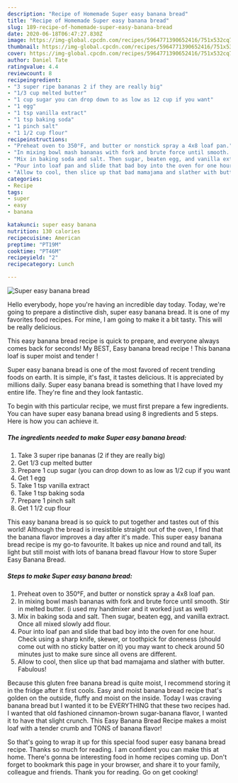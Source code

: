 ```yaml
---
description: "Recipe of Homemade Super easy banana bread"
title: "Recipe of Homemade Super easy banana bread"
slug: 189-recipe-of-homemade-super-easy-banana-bread
date: 2020-06-18T06:47:27.830Z
image: https://img-global.cpcdn.com/recipes/5964771390652416/751x532cq70/super-easy-banana-bread-recipe-main-photo.jpg
thumbnail: https://img-global.cpcdn.com/recipes/5964771390652416/751x532cq70/super-easy-banana-bread-recipe-main-photo.jpg
cover: https://img-global.cpcdn.com/recipes/5964771390652416/751x532cq70/super-easy-banana-bread-recipe-main-photo.jpg
author: Daniel Tate
ratingvalue: 4.4
reviewcount: 8
recipeingredient:
- "3 super ripe bananas 2 if they are really big"
- "1/3 cup melted butter"
- "1 cup sugar you can drop down to as low as 12 cup if you want"
- "1 egg"
- "1 tsp vanilla extract"
- "1 tsp baking soda"
- "1 pinch salt"
- "1 1/2 cup flour"
recipeinstructions:
- "Preheat oven to 350°F, and butter or nonstick spray a 4x8 loaf pan."
- "In mixing bowl mash bananas with fork and brute force until smooth. Stir in melted butter. (i used my handmixer and it worked just as well)"
- "Mix in baking soda and salt. Then sugar, beaten egg, and vanilla extract. Once all mixed slowly add flour."
- "Pour into loaf pan and slide that bad boy into the oven for one hour. Check using a sharp knife, skewer, or toothpick for doneness (should come out with no sticky batter on it) you may want to check around 50 minutes just to make sure since all ovens are different."
- "Allow to cool, then slice up that bad mamajama and slather with butter. Fabulous!"
categories:
- Recipe
tags:
- super
- easy
- banana

katakunci: super easy banana 
nutrition: 130 calories
recipecuisine: American
preptime: "PT19M"
cooktime: "PT46M"
recipeyield: "2"
recipecategory: Lunch

---
```



![Super easy banana bread](https://img-global.cpcdn.com/recipes/5964771390652416/751x532cq70/super-easy-banana-bread-recipe-main-photo.jpg)

Hello everybody, hope you're having an incredible day today. Today, we're going to prepare a distinctive dish, super easy banana bread. It is one of my favorites food recipes. For mine, I am going to make it a bit tasty. This will be really delicious.

This easy banana bread recipe is quick to prepare, and everyone always comes back for seconds! My BEST, Easy banana bread recipe ! This banana loaf is super moist and tender !

Super easy banana bread is one of the most favored of recent trending foods on earth. It is simple, it's fast, it tastes delicious. It is appreciated by millions daily. Super easy banana bread is something that I have loved my entire life. They're fine and they look fantastic.


To begin with this particular recipe, we must first prepare a few ingredients. You can have super easy banana bread using 8 ingredients and 5 steps. Here is how you can achieve it.

<!--inarticleads1-->

##### The ingredients needed to make Super easy banana bread:

1. Take 3 super ripe bananas (2 if they are really big)
1. Get 1/3 cup melted butter
1. Prepare 1 cup sugar (you can drop down to as low as 1/2 cup if you want
1. Get 1 egg
1. Take 1 tsp vanilla extract
1. Take 1 tsp baking soda
1. Prepare 1 pinch salt
1. Get 1 1/2 cup flour


This easy banana bread is so quick to put together and tastes out of this world! Although the bread is irresistible straight out of the oven, I find that the banana flavor improves a day after it&#39;s made. This super easy banana bread recipe is my go-to favourite. It bakes up nice and round and tall, its light but still moist with lots of banana bread flavour How to store Super Easy Banana Bread. 

<!--inarticleads2-->

##### Steps to make Super easy banana bread:

1. Preheat oven to 350°F, and butter or nonstick spray a 4x8 loaf pan.
1. In mixing bowl mash bananas with fork and brute force until smooth. Stir in melted butter. (i used my handmixer and it worked just as well)
1. Mix in baking soda and salt. Then sugar, beaten egg, and vanilla extract. Once all mixed slowly add flour.
1. Pour into loaf pan and slide that bad boy into the oven for one hour. Check using a sharp knife, skewer, or toothpick for doneness (should come out with no sticky batter on it) you may want to check around 50 minutes just to make sure since all ovens are different.
1. Allow to cool, then slice up that bad mamajama and slather with butter. Fabulous!


Because this gluten free banana bread is quite moist, I recommend storing it in the fridge after it first cools. Easy and moist banana bread recipe that&#39;s golden on the outside, fluffy and moist on the inside. Today I was craving banana bread but I wanted it to be EVERYTHING that these two recipes had. I wanted that old fashioned cinnamon-brown sugar-banana flavor, I wanted it to have that slight crunch. This Easy Banana Bread Recipe makes a moist loaf with a tender crumb and TONS of banana flavor! 

So that's going to wrap it up for this special food super easy banana bread recipe. Thanks so much for reading. I am confident you can make this at home. There's gonna be interesting food in home recipes coming up. Don't forget to bookmark this page in your browser, and share it to your family, colleague and friends. Thank you for reading. Go on get cooking!
